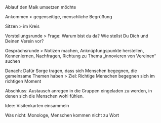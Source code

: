 Ablauf den Maik umsetzen möchte


 

Ankommen > gegenseitige, menschliche Begrüßung

Sitzen > im Kreis

Vorstellungsrunde > Frage: Warum bist du da? Wie stellst Du Dich und Deinen Verein vor?

Gesprächsrunde > Notizen machen, Anknüpfungspunkte herstellen, Kennenlernen, Nachfragen, Richtung zu Thema „innovieren von Vereinen“ suchen

Danach: Dafür Sorge tragen, dass sich Menschen begegnen, die gemeinsame Themen haben > Ziel: Richtige Menschen begegnen sich im richtigen Moment

Abschluss: Austausch anregen in die Gruppen eingeladen zu werden, in denen sich die  Menschen wohl fühlen.


Idee: Visitenkarten einsammeln
 

Was nicht: Monologe, Menschen kommen nicht zu Wort

